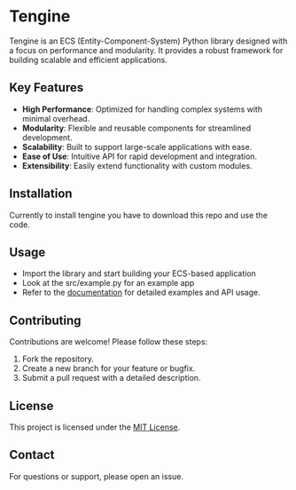 # Tengine

Tengine is an ECS (Entity-Component-System) Python library designed with a focus on performance and modularity. It provides a robust framework for building scalable and efficient applications.

## Key Features

- **High Performance**: Optimized for handling complex systems with minimal overhead.
- **Modularity**: Flexible and reusable components for streamlined development.
- **Scalability**: Built to support large-scale applications with ease.
- **Ease of Use**: Intuitive API for rapid development and integration.
- **Extensibility**: Easily extend functionality with custom modules.

## Installation

Currently to install tengine you have to download this repo and use the code.

## Usage

- Import the library and start building your ECS-based application
- Look at the src/example.py for an example app
- Refer to the [documentation](https://github.com/Tejtex/tengine/wiki) for detailed examples and API usage.

## Contributing

Contributions are welcome! Please follow these steps:

1. Fork the repository.
2. Create a new branch for your feature or bugfix.
3. Submit a pull request with a detailed description.

## License

This project is licensed under the [MIT License](LICENSE).

## Contact

For questions or support, please open an issue.

